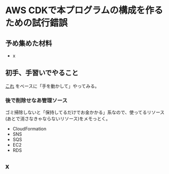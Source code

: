 # AWS CDKで本プログラムの構成を作るための試行錯誤

## 予め集めた材料

- x

## 初手、手習いでやること

[これ](https://catalog.workshops.aws/typescript-and-cdk-for-beginner/ja-JP) をベースに「手を動かして」やってみる。

### 後で削除せなあ管理ソース

ゴミ掃除しないと「保持してるだけでお金かかる」系なので、使ってるリソース(あとで消さなきゃならないリソース)をメモっとく。

- CloudFormation
- SNS
- SQS
- EC2
- RDS

## x

